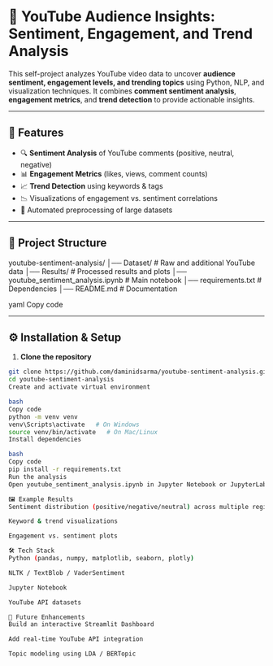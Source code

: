 # 🎥 YouTube Audience Insights: Sentiment, Engagement, and Trend Analysis

This self-project analyzes YouTube video data to uncover **audience sentiment, engagement levels, and trending topics** using Python, NLP, and visualization techniques. It combines **comment sentiment analysis**, **engagement metrics**, and **trend detection** to provide actionable insights.

---

## 🚀 Features
- 🔍 **Sentiment Analysis** of YouTube comments (positive, neutral, negative)  
- 📊 **Engagement Metrics** (likes, views, comment counts)  
- 📈 **Trend Detection** using keywords & tags  
- 📉 Visualizations of engagement vs. sentiment correlations  
- 🧹 Automated preprocessing of large datasets  

---

## 📂 Project Structure
youtube-sentiment-analysis/
│── Dataset/ # Raw and additional YouTube data
│── Results/ # Processed results and plots
│── youtube_sentiment_analysis.ipynb # Main notebook
│── requirements.txt # Dependencies
│── README.md # Documentation

yaml
Copy code

---

## ⚙️ Installation & Setup

1. **Clone the repository**
```bash
git clone https://github.com/daminidsarma/youtube-sentiment-analysis.git
cd youtube-sentiment-analysis
Create and activate virtual environment

bash
Copy code
python -m venv venv
venv\Scripts\activate   # On Windows
source venv/bin/activate   # On Mac/Linux
Install dependencies

bash
Copy code
pip install -r requirements.txt
Run the analysis
Open youtube_sentiment_analysis.ipynb in Jupyter Notebook or JupyterLab.

🖼️ Example Results
Sentiment distribution (positive/negative/neutral) across multiple regions

Keyword & trend visualizations

Engagement vs. sentiment plots

🛠️ Tech Stack
Python (pandas, numpy, matplotlib, seaborn, plotly)

NLTK / TextBlob / VaderSentiment

Jupyter Notebook

YouTube API datasets

🌟 Future Enhancements
Build an interactive Streamlit Dashboard

Add real-time YouTube API integration

Topic modeling using LDA / BERTopic